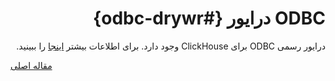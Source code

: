 <div markdown="1" markdown="1" dir="rtl">

# ODBC درایور {#odbc-drywr}

درایور رسمی ODBC برای ClickHouse وجود دارد. برای اطلاعات بیشتر [اینجا](https://github.com/ClickHouse/clickhouse-odbc) را ببینید.

</div>

[مقاله اصلی](https://clickhouse.tech/docs/fa/interfaces/odbc/) <!--hide-->
